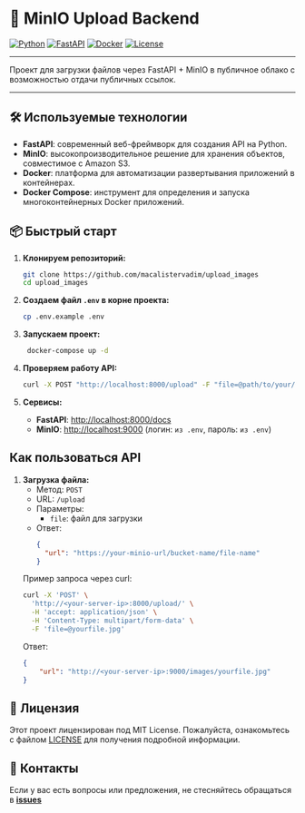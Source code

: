 # 🚀 MinIO Upload Backend

[![Python](https://img.shields.io/badge/Python-3.13-blue.svg)](https://www.python.org/)
[![FastAPI](https://img.shields.io/badge/FastAPI-0.110.0-green.svg)](https://fastapi.tiangolo.com/)
[![Docker](https://img.shields.io/badge/Docker-ready-blue.svg)](https://www.docker.com/)
[![License](https://img.shields.io/badge/License-MIT-yellow.svg)](https://opensource.org/licenses/MIT)

---

Проект для загрузки файлов через FastAPI + MinIO в публичное облако с возможностью отдачи публичных ссылок.

---

## 🛠️ Используемые технологии
- **FastAPI**: современный веб-фреймворк для создания API на Python.
- **MinIO**: высокопроизводительное решение для хранения объектов, совместимое с Amazon S3.
- **Docker**: платформа для автоматизации развертывания приложений в контейнерах.
- **Docker Compose**: инструмент для определения и запуска многоконтейнерных Docker приложений.


## 📦 Быстрый старт

1. **Клонируем репозиторий:**
   ```bash
   git clone https://github.com/macalistervadim/upload_images
   cd upload_images


2. **Создаем файл `.env` в корне проекта:**
   ```bash
   cp .env.example .env
   ```

3. **Запускаем проект:**
   ```bash
    docker-compose up -d
    ```

4. **Проверяем работу API:**
    ```bash
    curl -X POST "http://localhost:8000/upload" -F "file=@path/to/your/file.jpg"
    ```
   
5. **Сервисы:**
    - **FastAPI**: [http://localhost:8000/docs](http://localhost:8000/docs)
    - **MinIO**: [http://localhost:9000](http://localhost:9000) (логин: `из .env`, пароль: `из .env`)

## Как пользоваться API
1. **Загрузка файла:**
   - Метод: `POST`
   - URL: `/upload`
   - Параметры:
     - `file`: файл для загрузки
   - Ответ:
     ```json
     {
       "url": "https://your-minio-url/bucket-name/file-name"
     }
     ```
   Пример запроса через curl:
   ```bash
   curl -X 'POST' \
     'http://<your-server-ip>:8000/upload/' \
     -H 'accept: application/json' \
     -H 'Content-Type: multipart/form-data' \
     -F 'file=@yourfile.jpg'
   ```
   Ответ:
    ```json
   {
        "url": "http://<your-server-ip>:9000/images/yourfile.jpg"
    }
    ```

## 📄 Лицензия
Этот проект лицензирован под MIT License. Пожалуйста, ознакомьтесь с файлом [LICENSE](LICENSE) для получения подробной информации.

## 📧 Контакты
Если у вас есть вопросы или предложения, не стесняйтесь обращаться в **[issues](https://github.com/macalistervadim/upload_images/issues)**

